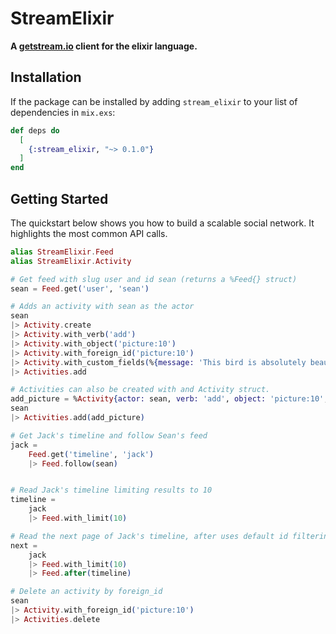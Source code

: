 # StreamElixir

**A [getstream.io](http://getstream.io) client for the elixir language.**

## Installation

If the package can be installed by adding `stream_elixir` to your list of dependencies in `mix.exs`:

```elixir
def deps do
  [
    {:stream_elixir, "~> 0.1.0"}
  ]
end
```

## Getting Started

The quickstart below shows you how to build a scalable social network. It highlights the most common API calls.

```elixir
alias StreamElixir.Feed
alias StreamElixir.Activity

# Get feed with slug user and id sean (returns a %Feed{} struct)
sean = Feed.get('user', 'sean')

# Adds an activity with sean as the actor
sean
|> Activity.create
|> Activity.with_verb('add')
|> Activity.with_object('picture:10')
|> Activity.with_foreign_id('picture:10')
|> Activity.with_custom_fields(%{message: 'This bird is absolutely beautiful. Glad it\'s recovering from a damaged wing.'})
|> Activities.add

# Activities can also be created with and Activity struct.
add_picture = %Activity{actor: sean, verb: 'add', object: 'picture:10', foreign_id: 'picture:10', custom_fields: %{message: 'Great picture!'}}
sean
|> Activities.add(add_picture)

# Get Jack's timeline and follow Sean's feed
jack = 
	Feed.get('timeline', 'jack')
	|> Feed.follow(sean)


# Read Jack's timeline limiting results to 10 
timeline = 
	jack
	|> Feed.with_limit(10)

# Read the next page of Jack's timeline, after uses default id filtering
next =	
	jack
	|> Feed.with_limit(10)
	|> Feed.after(timeline)

# Delete an activity by foreign_id
sean
|> Activity.with_foreign_id('picture:10')
|> Activities.delete
```

